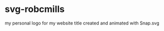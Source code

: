 svg-robcmills
=============

my personal logo for my website title created and animated with Snap.svg

